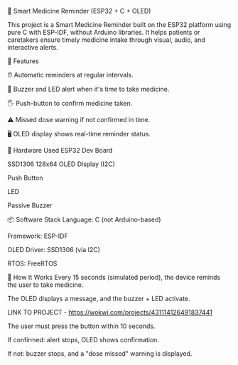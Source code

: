 💊 Smart Medicine Reminder (ESP32 + C + OLED)

This project is a Smart Medicine Reminder built on the ESP32 platform using pure C with ESP-IDF, without Arduino libraries. It helps patients or caretakers ensure timely medicine intake through visual, audio, and interactive alerts.

🧠 Features

⏰ Automatic reminders at regular intervals.

🔔 Buzzer and LED alert when it's time to take medicine.

🖐️ Push-button to confirm medicine taken.

⚠️ Missed dose warning if not confirmed in time.

🖥️ OLED display shows real-time reminder status.

🔧 Hardware Used
ESP32 Dev Board

SSD1306 128x64 OLED Display (I2C)

Push Button

LED

Passive Buzzer

📦 Software Stack
Language: C (not Arduino-based)

Framework: ESP-IDF

OLED Driver: SSD1306 (via I2C)

RTOS: FreeRTOS

🔁 How It Works
Every 15 seconds (simulated period), the device reminds the user to take medicine.

The OLED displays a message, and the buzzer + LED activate.

LINK TO PROJECT - https://wokwi.com/projects/431114126491837441

The user must press the button within 10 seconds.

If confirmed: alert stops, OLED shows confirmation.

If not: buzzer stops, and a "dose missed" warning is displayed.
